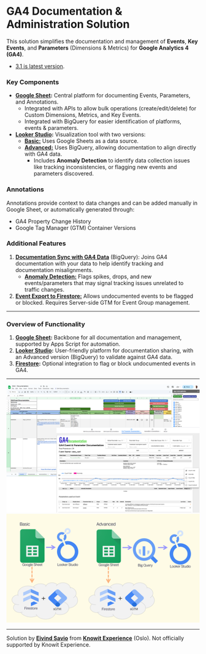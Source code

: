 # GA4 Documentation & Administration Solution

This solution simplifies the documentation and management of **Events**, **Key Events**, and **Parameters** (Dimensions & Metrics) for **Google Analytics 4 (GA4)**.

* [3.1 is latest version](../../releases/tag/3.1).

### Key Components
- **[Google Sheet](Google-Sheet):** Central platform for documenting Events, Parameters, and Annotations. 
  - Integrated with APIs to allow bulk operations (create/edit/delete) for Custom Dimensions, Metrics, and Key Events.
  - Integrated with BigQuery for easier identification of platforms, events & parameters.
- **[Looker Studio](Looker-Studio):** Visualization tool with two versions:
  - **[Basic:](Looker-Studio/Basic)** Uses Google Sheets as a data source.
  - **[Advanced:](Looker-Studio/Advanced)** Uses BigQuery, allowing documentation to align directly with GA4 data.
    - Includes **Anomaly Detection** to identify data collection issues like tracking inconsistencies, or flagging new events and parameters discovered.

### Annotations
Annotations provide context to data changes and can be added manually in Google Sheet, or automatically generated through:
- GA4 Property Change History
- Google Tag Manager (GTM) Container Versions

### Additional Features
1. **[Documentation Sync with GA4 Data](BigQuery)** (BigQuery): Joins GA4 documentation with your data to help identify tracking and documentation misalignments.
	* **[Anomaly Detection:](BigQuery/Anomaly-Detection)** Flags spikes, drops, and new events/parameters that may signal tracking issues unrelated to traffic changes.
3. **[Event Export to Firestore:](Firestore)** Allows undocumented events to be flagged or blocked. Requires Server-side GTM for Event Group management.

---

### Overview of Functionality

1. **[Google Sheet](Google-Sheet):** Backbone for all documentation and management, supported by Apps Script for automation.
2. **[Looker Studio](Looker-Studio):** User-friendly platform for documentation sharing, with an Advanced version (BigQuery) to validate against GA4 data.
3. **[Firestore](Firestore):** Optional integration to flag or block undocumented events in GA4.

---

<img src="Google-Sheet/images/ga4-documentation_looker-studio-google-sheet.png" alt="GA4 Documentation Overview" />

<img src="BigQuery/images/ga4-documentation_basic-vs-advanced-illustration.png" alt="Basic versus Advanced documentation solution illustration" />

---

Solution by [**Eivind Savio**](https://www.savio.no/google-analytics/ga4-documentation-events-parameters-annotations) from [**Knowit Experience**](https://www.knowit.no/om-oss/experience/) (Oslo). Not officially supported by Knowit Experience.
